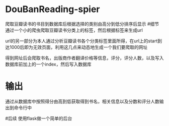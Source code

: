 # DouBanReading-spier
爬取豆瓣读书的书目到数据库后根据选择的类别由高分到低分排序后显示
#细节
通过一个小的爬虫爬取豆瓣读书分类上的标签，然后根据标签来生成url

url的另一部分为本人通过分析豆瓣读书各个分类标签里面所得，在url上的start到达1000后即为无效页面，利用这几点来动态地生成一个我们要爬取的网址

得到网址后会爬取书名，出版商作者翻译价格等信息，评分，评分人数，以及写入数据库前加上的一个index，然后写入数据库

# 输出
通过从数据库中按照得分由高到低获取得到书名，相关信息以及分数和评分人数输出到命令行中

#后续
使用flask做一个简单的后台

